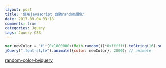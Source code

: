 ```yaml
---
layout: post
title: '使用javascript 自動random顏色'
date: 2017-09-04 03:18
comments: true
categories: Jquery
tags: Jquery CSS
---
```


```js
var newColor = '#'+(0x1000000+(Math.random())*0xffffff).toString(16).substr(1,6);
jQuery(".font-style").animate({color: newColor}, 2000); // animate
```
[random-color-byjquery](https://stackoverflow.com/questions/18508293/random-color-for-animate-in-jquery)